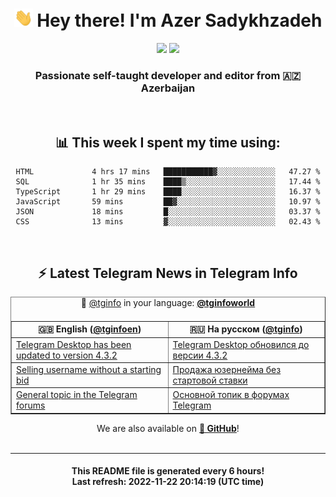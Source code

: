 <div align="center">
	<div>
		<h1>
      <img src="./assets/hi.gif" width="30px"> Hey there! I'm Azer Sadykhzadeh
    </h1>
    <img height="18" src="https://komarev.com/ghpvc/?username=sadykhzadeh&label=Views&color=2081c1&style=flat-square" />
		<a href="https://wakatime.com/@Azer"> <img height="18" src="https://wakatime.com/badge/user/f80ae27a-c328-426f-a381-bc84136e2dd6.svg" /> </a>
    <h3>
      Passionate self-taught developer and editor from 🇦🇿 Azerbaijan
    </h3>
  </div>
  <br>

<h2>📊 This week I spent my time using:</h2>

<!--START_SECTION:waka-->

```text
HTML             4 hrs 17 mins   ███████████▓░░░░░░░░░░░░░   47.27 %
SQL              1 hr 35 mins    ████▒░░░░░░░░░░░░░░░░░░░░   17.44 %
TypeScript       1 hr 29 mins    ████░░░░░░░░░░░░░░░░░░░░░   16.37 %
JavaScript       59 mins         ██▓░░░░░░░░░░░░░░░░░░░░░░   10.97 %
JSON             18 mins         █░░░░░░░░░░░░░░░░░░░░░░░░   03.37 %
CSS              13 mins         ▓░░░░░░░░░░░░░░░░░░░░░░░░   02.43 %
```

<!--END_SECTION:waka-->

<br>

<h2>⚡️ Latest Telegram News in Telegram Info</h2>
  <table border>
		<tr>
			<th width="50%">🇬🇧 English (<a href="https://t.me/tginfoen">@tginfoen</a>)</th>
			<th>🇷🇺 На русском (<a href="https://t.me/tginfo">@tginfo</a>)</th>
		</tr>
		<caption>🚩 <a href="https://t.me/tginfo">@tginfo</a> in your language: <a href="https://t.me/tginfoworld"><b>@tginfoworld</b></a><caption/>
  <tr><td><a href="https://t.me/tginfoen/1538">Telegram Desktop has been updated to version 4.3.2</a></td>
    <td><a href="https://t.me/tginfo/3501">Telegram Desktop обновился до версии 4.3.2</a></td></tr><tr><td><a href="https://t.me/tginfoen/1537">Selling username without a starting bid</a></td>
    <td><a href="https://t.me/tginfo/3500">Продажа юзернейма без стартовой ставки</a></td></tr><tr><td><a href="https://t.me/tginfoen/1536">General topic in the Telegram forums</a></td>
    <td><a href="https://t.me/tginfo/3499">Основной топик в форумах Telegram</a></td></tr>
</table>
We are also available on <a href="https://github.com/tginfo"><b>🐙 GitHub</b></a>!
</div>

<br>
<hr>
<h4 align="center">This README file is generated <b>every 6 hours</b>!</br>Last refresh: <b>2022-11-22 20:14:19 (UTC time)</b></h4>
